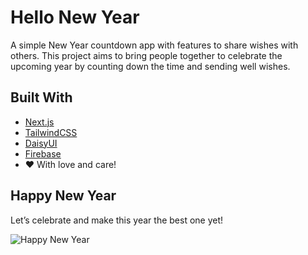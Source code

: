 # Hello New Year

A simple New Year countdown app with features to share wishes with others. This project aims to bring people together to celebrate the upcoming year by counting down the time and sending well wishes.

## Built With

- [Next.js](https://nextjs.org/)
- [TailwindCSS](https://tailwindcss.com/)
- [DaisyUI](https://daisyui.com/)
- [Firebase](https://firebase.google.com/)
- ❤️ With love and care!

## Happy New Year

Let’s celebrate and make this year the best one yet!

![Happy New Year](https://i.pinimg.com/originals/cd/56/e2/cd56e28fb9ada6520da7c4421ba92867.gif)
